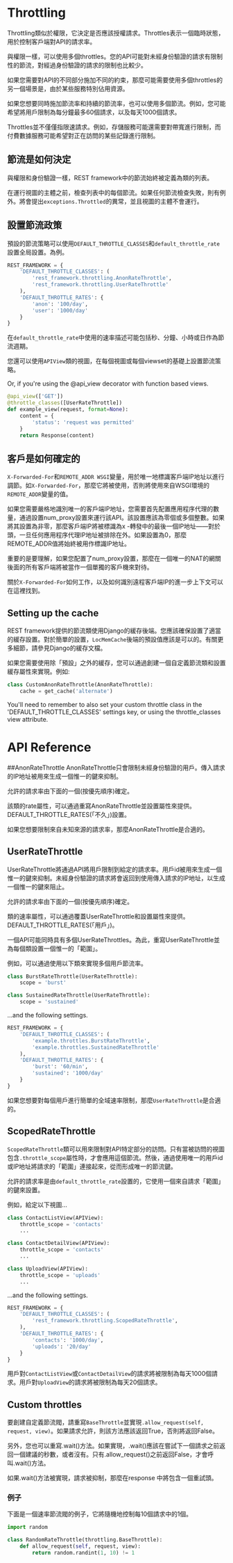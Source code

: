 # Throttling
Throttling類似於權限，它決定是否應該授權請求。Throttles表示一個臨時狀態，用於控制客戶端對API的請求率。

與權限一樣，可以使用多個throttles。您的API可能對未經身份驗證的請求有限制性的節流，對經過身份驗證的請求的限制也比較少。

如果您需要對API的不同部分施加不同的約束，那麼可能需要使用多個throttles的另一個場景是，由於某些服務特別佔用資源。

如果您想要同時施加節流率和持續的節流率，也可以使用多個節流。例如，您可能希望將用戶限制為每分鐘最多60個請求，以及每天1000個請求。

Throttles並不僅僅指限速請求。例如，存儲服務可能還需要對帶寬進行限制，而付費數據服務可能希望對正在訪問的某些記錄進行限制。

## 節流是如何決定
與權限和身份驗證一樣，REST framework中的節流始終被定義為類的列表。

在運行視圖的主體之前，檢查列表中的每個節流。如果任何節流檢查失敗，則有例外。將會提出`exceptions.Throttled`的異常，並且視圖的主體不會運行。

## 設置節流政策
預設的節流策略可以使用`DEFAULT_THROTTLE_CLASSES`和`default_throttle_rate`設置全局設置。為例。

```py
REST_FRAMEWORK = {
    'DEFAULT_THROTTLE_CLASSES': (
        'rest_framework.throttling.AnonRateThrottle',
        'rest_framework.throttling.UserRateThrottle'
    ),
    'DEFAULT_THROTTLE_RATES': {
        'anon': '100/day',
        'user': '1000/day'
    }
}
```
在`default_throttle_rate`中使用的速率描述可能包括秒、分鐘、小時或日作為節流週期。

您還可以使用`APIView`類的視圖，在每個視圖或每個viewset的基礎上設置節流策略。

Or, if you're using the @api_view decorator with function based views.

```py
@api_view(['GET'])
@throttle_classes([UserRateThrottle])
def example_view(request, format=None):
    content = {
        'status': 'request was permitted'
    }
    return Response(content)
```
## 客戶是如何確定的
`X-Forwarded-For`和`REMOTE_ADDR WSGI`變量，用於唯一地標識客戶端IP地址以進行調節。如`X-Forwarded-For`，那麼它將被使用，否則將使用來自WSGI環境的`REMOTE_ADDR`變量的值。

如果您需要嚴格地識別唯一的客戶端IP地址，您需要首先配置應用程序代理的數量，通過設置num_proxy設置來運行該API。該設置應該為零個或多個整數。如果將其設置為非零，那麼客戶端IP將被標識為x -轉發中的最後一個IP地址——對於頭，一旦任何應用程序代理IP地址被排除在外。如果設置為0，那麼REMOTE_ADDR值將始終被用作標識IP地址。

重要的是要理解，如果您配置了num_proxy設置，那麼在一個唯一的NAT的網關後面的所有客戶端將被當作一個單獨的客戶機來對待。

關於`X-Forwarded-For`如何工作，以及如何識別遠程客戶端IP的進一步上下文可以在這裡找到。

## Setting up the cache
REST framework提供的節流類使用Django的緩存後端。您應該確保設置了適當的緩存設置。對於簡單的設置，`LocMemCache`後端的預設值應該是可以的。有關更多細節，請參見Django的緩存文檔。

如果您需要使用除「預設」之外的緩存，您可以通過創建一個自定義節流類和設置緩存屬性來實現。例如:
```py
class CustomAnonRateThrottle(AnonRateThrottle):
    cache = get_cache('alternate')
```
You'll need to remember to also set your custom throttle class in the 'DEFAULT_THROTTLE_CLASSES' settings key, or using the throttle_classes view attribute.

# API Reference
##AnonRateThrottle
AnonRateThrottle只會限制未經身份驗證的用戶。傳入請求的IP地址被用來生成一個惟一的鍵來抑制。

允許的請求率由下面的一個(按優先順序)確定。

該類的rate屬性，可以通過重寫AnonRateThrottle並設置屬性來提供。
DEFAULT_THROTTLE_RATES(「不久」)設置。

如果您想要限制來自未知來源的請求率，那麼AnonRateThrottle是合適的。
## UserRateThrottle

UserRateThrottle將通過API將用戶限制到給定的請求率。用戶id被用來生成一個惟一的鍵來抑制。未經身份驗證的請求將會返回到使用傳入請求的IP地址，以生成一個惟一的鍵來阻止。

允許的請求率由下面的一個(按優先順序)確定。

類的速率屬性，可以通過覆蓋UserRateThrottle和設置屬性來提供。
DEFAULT_THROTTLE_RATES(「用戶」)。

一個API可能同時具有多個UserRateThrottles。為此，重寫UserRateThrottle並為每個類設置一個惟一的「範圍」。

例如，可以通過使用以下類來實現多個用戶節流率。
```py
class BurstRateThrottle(UserRateThrottle):
    scope = 'burst'

class SustainedRateThrottle(UserRateThrottle):
    scope = 'sustained'

```
...and the following settings.
```py
REST_FRAMEWORK = {
    'DEFAULT_THROTTLE_CLASSES': (
        'example.throttles.BurstRateThrottle',
        'example.throttles.SustainedRateThrottle'
    ),
    'DEFAULT_THROTTLE_RATES': {
        'burst': '60/min',
        'sustained': '1000/day'
    }
}
```
如果您想要對每個用戶進行簡單的全域速率限制，那麼`UserRateThrottle`是合適的。

## ScopedRateThrottle
`ScopedRateThrottle`類可以用來限制對API特定部分的訪問。只有當被訪問的視圖包含`.throttle_scope`屬性時，才會應用這個節流。然後，通過使用唯一的用戶id或IP地址將請求的「範圍」連接起來，從而形成唯一的節流鍵。

允許的請求率是由`default_throttle_rate`設置的，它使用一個來自請求「範圍」的鍵來設置。

例如，給定以下視圖…
```py
class ContactListView(APIView):
    throttle_scope = 'contacts'
    ...

class ContactDetailView(APIView):
    throttle_scope = 'contacts'
    ...

class UploadView(APIView):
    throttle_scope = 'uploads'
    ...
```
...and the following settings.
```py
REST_FRAMEWORK = {
    'DEFAULT_THROTTLE_CLASSES': (
        'rest_framework.throttling.ScopedRateThrottle',
    ),
    'DEFAULT_THROTTLE_RATES': {
        'contacts': '1000/day',
        'uploads': '20/day'
    }
}
```
用戶對`ContactListView`或`ContactDetailView`的請求將被限制為每天1000個請求。用戶對`UploadView`的請求將被限制為每天20個請求。

## Custom throttles
要創建自定義節流閥，請重寫`BaseThrottle`並實現`.allow_request(self, request, view)`。如果請求允許，則該方法應該返回True，否則將返回False。

另外，您也可以重寫.wait()方法。如果實現，.wait()應該在嘗試下一個請求之前返回一個建議的秒數，或者沒有。只有.allow_request()之前返回False，才會呼叫.wait()方法。

如果.wait()方法被實現，請求被抑制，那麼在response 中將包含一個重試頭。

### 例子
下面是一個速率節流閥的例子，它將隨機地控制每10個請求中的1個。
```py
import random

class RandomRateThrottle(throttling.BaseThrottle):
    def allow_request(self, request, view):
        return random.randint(1, 10) != 1
```